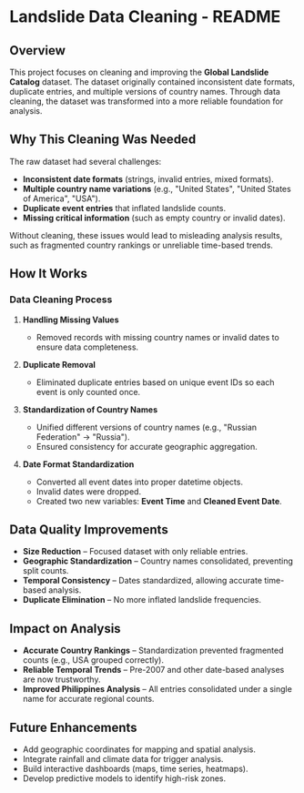 # Landslide Data Cleaning - README

## Overview
This project focuses on cleaning and improving the **Global Landslide Catalog** dataset. The dataset originally contained inconsistent date formats, duplicate entries, and multiple versions of country names. Through data cleaning, the dataset was transformed into a more reliable foundation for analysis.  

## Why This Cleaning Was Needed
The raw dataset had several challenges:  
- **Inconsistent date formats** (strings, invalid entries, mixed formats).  
- **Multiple country name variations** (e.g., "United States", "United States of America", "USA").  
- **Duplicate event entries** that inflated landslide counts.  
- **Missing critical information** (such as empty country or invalid dates).  

Without cleaning, these issues would lead to misleading analysis results, such as fragmented country rankings or unreliable time-based trends.  

## How It Works
### Data Cleaning Process
1. **Handling Missing Values**  
   - Removed records with missing country names or invalid dates to ensure data completeness.  

2. **Duplicate Removal**  
   - Eliminated duplicate entries based on unique event IDs so each event is only counted once.  

3. **Standardization of Country Names**  
   - Unified different versions of country names (e.g., "Russian Federation" → "Russia").  
   - Ensured consistency for accurate geographic aggregation.  

4. **Date Format Standardization**  
   - Converted all event dates into proper datetime objects.  
   - Invalid dates were dropped.  
   - Created two new variables: **Event Time** and **Cleaned Event Date**.  

## Data Quality Improvements
- **Size Reduction** – Focused dataset with only reliable entries.  
- **Geographic Standardization** – Country names consolidated, preventing split counts.  
- **Temporal Consistency** – Dates standardized, allowing accurate time-based analysis.  
- **Duplicate Elimination** – No more inflated landslide frequencies.  

## Impact on Analysis
- **Accurate Country Rankings** – Standardization prevented fragmented counts (e.g., USA grouped correctly).  
- **Reliable Temporal Trends** – Pre-2007 and other date-based analyses are now trustworthy.  
- **Improved Philippines Analysis** – All entries consolidated under a single name for accurate regional counts.  

## Future Enhancements
- Add geographic coordinates for mapping and spatial analysis.  
- Integrate rainfall and climate data for trigger analysis.  
- Build interactive dashboards (maps, time series, heatmaps).  
- Develop predictive models to identify high-risk zones.  

